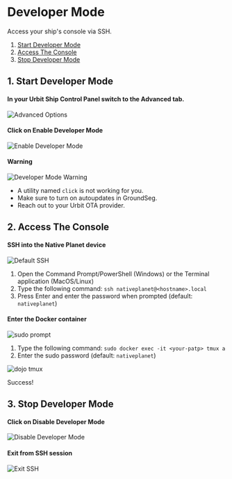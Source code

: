 # Developer Mode
Access your ship's console via SSH.

1. [Start Developer Mode](#1-start-developer-mode)
2. [Access The Console](#2-access-the-console)
3. [Stop Developer Mode ](#3-stop-developer-mode)

## 1. Start Developer Mode

#### In your Urbit Ship Control Panel switch to the Advanced tab.
![Advanced Options](/static/advanced-options.png)

#### Click on Enable Developer Mode
![Enable Developer Mode](/static/devmode-enable.png)

#### Warning
![Developer Mode Warning](/static/devmode-warning.png)
- A utility named `click` is not working for you.
- Make sure to turn on autoupdates in GroundSeg. 
- Reach out to your Urbit OTA provider.

## 2. Access The Console

#### SSH into the Native Planet device

![Default SSH](/static/default-ssh.png)
1. Open the Command Prompt/PowerShell (Windows) or the Terminal application (MacOS/Linux)
2. Type the following command: `ssh nativeplanet@<hostname>.local`
3. Press Enter and enter the password when prompted (default: `nativeplanet`)

#### Enter the Docker container

![sudo prompt](/static/sudo-attach.png)
1. Type the following command: `sudo docker exec -it <your-patp> tmux a`
2. Enter the sudo password (default: `nativeplanet`)

![dojo tmux](/static/dojo-tmux.png)

Success!

## 3. Stop Developer Mode

#### Click on Disable Developer Mode
![Disable Developer Mode](/static/devmode-disable.png)

#### Exit from SSH session
![Exit SSH](/static/exit-ssh.png)

